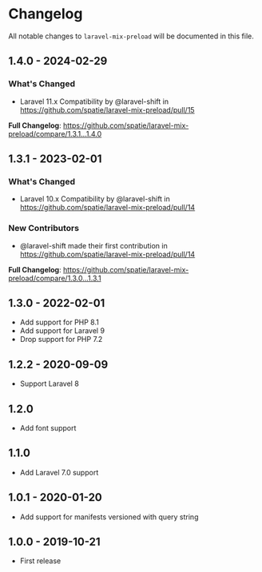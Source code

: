 # Changelog

All notable changes to `laravel-mix-preload` will be documented in this file.

## 1.4.0 - 2024-02-29

### What's Changed

* Laravel 11.x Compatibility by @laravel-shift in https://github.com/spatie/laravel-mix-preload/pull/15

**Full Changelog**: https://github.com/spatie/laravel-mix-preload/compare/1.3.1...1.4.0

## 1.3.1 - 2023-02-01

### What's Changed

- Laravel 10.x Compatibility by @laravel-shift in https://github.com/spatie/laravel-mix-preload/pull/14

### New Contributors

- @laravel-shift made their first contribution in https://github.com/spatie/laravel-mix-preload/pull/14

**Full Changelog**: https://github.com/spatie/laravel-mix-preload/compare/1.3.0...1.3.1

## 1.3.0 - 2022-02-01

- Add support for PHP 8.1
- Add support for Laravel 9
- Drop support for PHP 7.2

## 1.2.2 - 2020-09-09

- Support Laravel 8

## 1.2.0

- Add font support

## 1.1.0

- Add Laravel 7.0 support

## 1.0.1 - 2020-01-20

- Add support for manifests versioned with query string

## 1.0.0 - 2019-10-21

- First release
